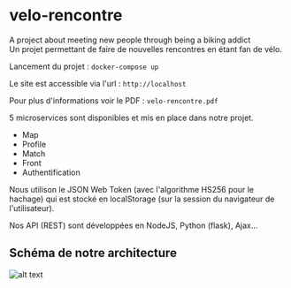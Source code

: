 # velo-rencontre
A project about meeting new people through being a biking addict   
Un projet permettant de faire de nouvelles rencontres en étant fan de vélo.

Lancement du projet :
`docker-compose up`  


 Le site est accessible via l'url : 
 `http://localhost`
 
Pour plus d'informations voir le PDF : `velo-rencontre.pdf`
 
5 microservices sont disponibles et mis en place dans notre projet. 
- Map 
- Profile
- Match
- Front
- Authentification

Nous utilison le JSON Web Token (avec l'algorithme HS256 pour le hachage) qui est stocké en localStorage (sur la session du navigateur de l'utilisateur).

Nos API (REST) sont développées en NodeJS, Python (flask), Ajax...

## Schéma de notre architecture

![alt text][logo]

[logo]: https://i.gyazo.com/3ee10c6c4c4b20475cea4f314f87d0d9.png "Architecture"
